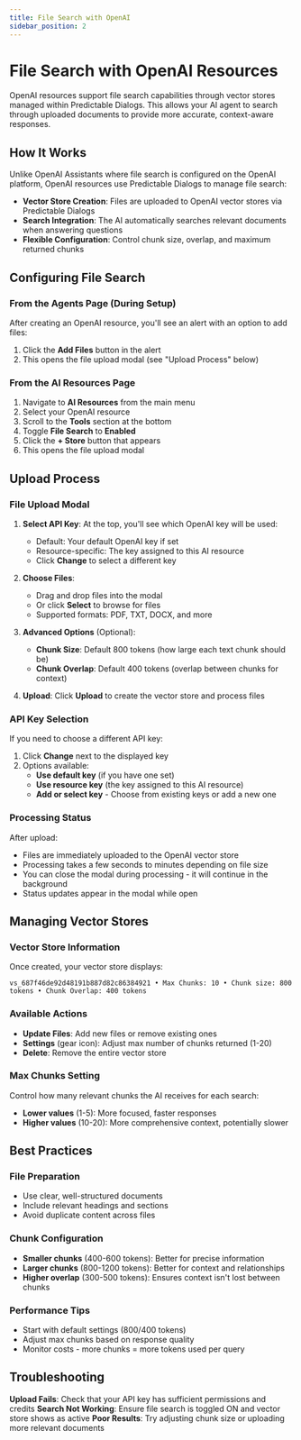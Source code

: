 ```yaml
---
title: File Search with OpenAI
sidebar_position: 2
---
```


# File Search with OpenAI Resources

OpenAI resources support file search capabilities through vector stores managed within Predictable Dialogs. This allows your AI agent to search through uploaded documents to provide more accurate, context-aware responses.

## How It Works

Unlike OpenAI Assistants where file search is configured on the OpenAI platform, OpenAI resources use Predictable Dialogs to manage file search:

- **Vector Store Creation**: Files are uploaded to OpenAI vector stores via Predictable Dialogs
- **Search Integration**: The AI automatically searches relevant documents when answering questions
- **Flexible Configuration**: Control chunk size, overlap, and maximum returned chunks

## Configuring File Search

### From the Agents Page (During Setup)

After creating an OpenAI resource, you'll see an alert with an option to add files:

1. Click the **Add Files** button in the alert
2. This opens the file upload modal (see "Upload Process" below)

### From the AI Resources Page

1. Navigate to **AI Resources** from the main menu
2. Select your OpenAI resource
3. Scroll to the **Tools** section at the bottom
4. Toggle **File Search** to **Enabled**
5. Click the **+ Store** button that appears
6. This opens the file upload modal

## Upload Process

### File Upload Modal

1. **Select API Key**: At the top, you'll see which OpenAI key will be used:
   - Default: Your default OpenAI key if set
   - Resource-specific: The key assigned to this AI resource
   - Click **Change** to select a different key

2. **Choose Files**: 
   - Drag and drop files into the modal
   - Or click **Select** to browse for files
   - Supported formats: PDF, TXT, DOCX, and more

3. **Advanced Options** (Optional):
   - **Chunk Size**: Default 800 tokens (how large each text chunk should be)
   - **Chunk Overlap**: Default 400 tokens (overlap between chunks for context)

4. **Upload**: Click **Upload** to create the vector store and process files

### API Key Selection

If you need to choose a different API key:

1. Click **Change** next to the displayed key
2. Options available:
   - **Use default key** (if you have one set)
   - **Use resource key** (the key assigned to this AI resource)
   - **Add or select key** - Choose from existing keys or add a new one

### Processing Status

After upload:
- Files are immediately uploaded to the OpenAI vector store
- Processing takes a few seconds to minutes depending on file size
- You can close the modal during processing - it will continue in the background
- Status updates appear in the modal while open

## Managing Vector Stores

### Vector Store Information

Once created, your vector store displays:
```
vs_687f46de92d48191b887d82c86384921 • Max Chunks: 10 • Chunk size: 800 tokens • Chunk Overlap: 400 tokens
```

### Available Actions

- **Update Files**: Add new files or remove existing ones
- **Settings** (gear icon): Adjust max number of chunks returned (1-20)
- **Delete**: Remove the entire vector store

### Max Chunks Setting

Control how many relevant chunks the AI receives for each search:
- **Lower values** (1-5): More focused, faster responses
- **Higher values** (10-20): More comprehensive context, potentially slower

## Best Practices

### File Preparation
- Use clear, well-structured documents
- Include relevant headings and sections
- Avoid duplicate content across files

### Chunk Configuration
- **Smaller chunks** (400-600 tokens): Better for precise information
- **Larger chunks** (800-1200 tokens): Better for context and relationships
- **Higher overlap** (300-500 tokens): Ensures context isn't lost between chunks

### Performance Tips
- Start with default settings (800/400 tokens)
- Adjust max chunks based on response quality
- Monitor costs - more chunks = more tokens used per query

## Troubleshooting

**Upload Fails**: Check that your API key has sufficient permissions and credits
**Search Not Working**: Ensure file search is toggled ON and vector store shows as active
**Poor Results**: Try adjusting chunk size or uploading more relevant documents